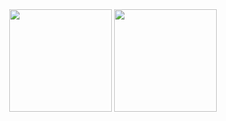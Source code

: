 <div align="center">
  <img height="180em" src="https://github-readme-stats.vercel.app/api?username=Harsche&show_icons=true&theme=transparent&include_all_commits=true&count_private=true"/>
  <img height="180em" src="https://github-readme-stats.vercel.app/api/top-langs/?username=Harsche&size_weight=0.5&count_weight=0.5&layout=compact&langs_count=7&hide=html,css,javascript&theme=transparent"/>
<div align="center">
